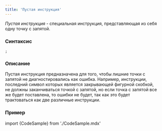 ```yaml
---
title: 'Пустая инструкция'
---
```


*Пустая инструкция* - специальная инструкция, представляющая из себя одну точку с запятой.

### Синтаксис

    ;

### Описание

Пустая инструкция предназначена для того, чтобы лишние точки с запятой не диагностировались как ошибка. Например, инструкции, последний символ которых является закрывающей фигурной скобкой, не должны заканчиваться точкой с запятой, но если точка с запятой все же будет поставлена, то ошибки не будет, так как это будет трактоваться как две различные инструкции. 

### Пример


import {CodeSample} from './CodeSample.mdx'

<CodeSample url="https://ru-documentation.lsfusion.org/sample?file=InstructionSample&block=empty"/>

  
